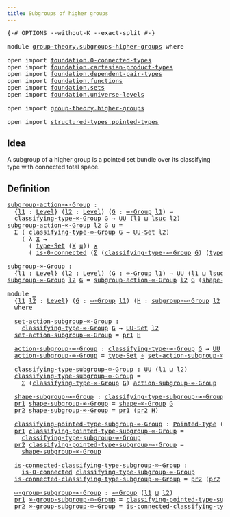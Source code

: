 ```yaml
---
title: Subgroups of higher groups
---
```


<pre class="Agda"><a id="52" class="Symbol">{-#</a> <a id="56" class="Keyword">OPTIONS</a> <a id="64" class="Pragma">--without-K</a> <a id="76" class="Pragma">--exact-split</a> <a id="90" class="Symbol">#-}</a>

<a id="95" class="Keyword">module</a> <a id="102" href="group-theory.subgroups-higher-groups.html" class="Module">group-theory.subgroups-higher-groups</a> <a id="139" class="Keyword">where</a>

<a id="146" class="Keyword">open</a> <a id="151" class="Keyword">import</a> <a id="158" href="foundation.0-connected-types.html" class="Module">foundation.0-connected-types</a>
<a id="187" class="Keyword">open</a> <a id="192" class="Keyword">import</a> <a id="199" href="foundation.cartesian-product-types.html" class="Module">foundation.cartesian-product-types</a>
<a id="234" class="Keyword">open</a> <a id="239" class="Keyword">import</a> <a id="246" href="foundation.dependent-pair-types.html" class="Module">foundation.dependent-pair-types</a>
<a id="278" class="Keyword">open</a> <a id="283" class="Keyword">import</a> <a id="290" href="foundation.functions.html" class="Module">foundation.functions</a>
<a id="311" class="Keyword">open</a> <a id="316" class="Keyword">import</a> <a id="323" href="foundation.sets.html" class="Module">foundation.sets</a>
<a id="339" class="Keyword">open</a> <a id="344" class="Keyword">import</a> <a id="351" href="foundation.universe-levels.html" class="Module">foundation.universe-levels</a>

<a id="379" class="Keyword">open</a> <a id="384" class="Keyword">import</a> <a id="391" href="group-theory.higher-groups.html" class="Module">group-theory.higher-groups</a>

<a id="419" class="Keyword">open</a> <a id="424" class="Keyword">import</a> <a id="431" href="structured-types.pointed-types.html" class="Module">structured-types.pointed-types</a>
</pre>
## Idea

A subgroup of a higher group is a pointed set bundle over its classifying type with connected total space.

## Definition

<pre class="Agda"><a id="subgroup-action-∞-Group"></a><a id="607" href="group-theory.subgroups-higher-groups.html#607" class="Function">subgroup-action-∞-Group</a> <a id="631" class="Symbol">:</a>
  <a id="635" class="Symbol">{</a><a id="636" href="group-theory.subgroups-higher-groups.html#636" class="Bound">l1</a> <a id="639" class="Symbol">:</a> <a id="641" href="Agda.Primitive.html#597" class="Postulate">Level</a><a id="646" class="Symbol">}</a> <a id="648" class="Symbol">(</a><a id="649" href="group-theory.subgroups-higher-groups.html#649" class="Bound">l2</a> <a id="652" class="Symbol">:</a> <a id="654" href="Agda.Primitive.html#597" class="Postulate">Level</a><a id="659" class="Symbol">)</a> <a id="661" class="Symbol">(</a><a id="662" href="group-theory.subgroups-higher-groups.html#662" class="Bound">G</a> <a id="664" class="Symbol">:</a> <a id="666" href="group-theory.higher-groups.html#1626" class="Function">∞-Group</a> <a id="674" href="group-theory.subgroups-higher-groups.html#636" class="Bound">l1</a><a id="676" class="Symbol">)</a> <a id="678" class="Symbol">→</a>
  <a id="682" href="group-theory.higher-groups.html#1885" class="Function">classifying-type-∞-Group</a> <a id="707" href="group-theory.subgroups-higher-groups.html#662" class="Bound">G</a> <a id="709" class="Symbol">→</a> <a id="711" href="foundation-core.universe-levels.html#235" class="Primitive">UU</a> <a id="714" class="Symbol">(</a><a id="715" href="group-theory.subgroups-higher-groups.html#636" class="Bound">l1</a> <a id="718" href="Agda.Primitive.html#810" class="Primitive Operator">⊔</a> <a id="720" href="Agda.Primitive.html#780" class="Primitive">lsuc</a> <a id="725" href="group-theory.subgroups-higher-groups.html#649" class="Bound">l2</a><a id="727" class="Symbol">)</a>
<a id="729" href="group-theory.subgroups-higher-groups.html#607" class="Function">subgroup-action-∞-Group</a> <a id="753" href="group-theory.subgroups-higher-groups.html#753" class="Bound">l2</a> <a id="756" href="group-theory.subgroups-higher-groups.html#756" class="Bound">G</a> <a id="758" href="group-theory.subgroups-higher-groups.html#758" class="Bound">u</a> <a id="760" class="Symbol">=</a>
  <a id="764" href="foundation-core.dependent-pair-types.html#515" class="Record">Σ</a> <a id="766" class="Symbol">(</a> <a id="768" href="group-theory.higher-groups.html#1885" class="Function">classifying-type-∞-Group</a> <a id="793" href="group-theory.subgroups-higher-groups.html#756" class="Bound">G</a> <a id="795" class="Symbol">→</a> <a id="797" href="foundation-core.sets.html#1190" class="Function">UU-Set</a> <a id="804" href="group-theory.subgroups-higher-groups.html#753" class="Bound">l2</a><a id="806" class="Symbol">)</a>
    <a id="812" class="Symbol">(</a> <a id="814" class="Symbol">λ</a> <a id="816" href="group-theory.subgroups-higher-groups.html#816" class="Bound">X</a> <a id="818" class="Symbol">→</a>
      <a id="826" class="Symbol">(</a> <a id="828" href="foundation-core.sets.html#1304" class="Function">type-Set</a> <a id="837" class="Symbol">(</a><a id="838" href="group-theory.subgroups-higher-groups.html#816" class="Bound">X</a> <a id="840" href="group-theory.subgroups-higher-groups.html#758" class="Bound">u</a><a id="841" class="Symbol">))</a> <a id="844" href="foundation-core.cartesian-product-types.html#590" class="Function Operator">×</a>
      <a id="852" class="Symbol">(</a> <a id="854" href="foundation.0-connected-types.html#1858" class="Function">is-0-connected</a> <a id="869" class="Symbol">(</a><a id="870" href="foundation-core.dependent-pair-types.html#515" class="Record">Σ</a> <a id="872" class="Symbol">(</a><a id="873" href="group-theory.higher-groups.html#1885" class="Function">classifying-type-∞-Group</a> <a id="898" href="group-theory.subgroups-higher-groups.html#756" class="Bound">G</a><a id="899" class="Symbol">)</a> <a id="901" class="Symbol">(</a><a id="902" href="foundation-core.sets.html#1304" class="Function">type-Set</a> <a id="911" href="foundation-core.functions.html#420" class="Function Operator">∘</a> <a id="913" href="group-theory.subgroups-higher-groups.html#816" class="Bound">X</a><a id="914" class="Symbol">))))</a>

<a id="subgroup-∞-Group"></a><a id="920" href="group-theory.subgroups-higher-groups.html#920" class="Function">subgroup-∞-Group</a> <a id="937" class="Symbol">:</a>
  <a id="941" class="Symbol">{</a><a id="942" href="group-theory.subgroups-higher-groups.html#942" class="Bound">l1</a> <a id="945" class="Symbol">:</a> <a id="947" href="Agda.Primitive.html#597" class="Postulate">Level</a><a id="952" class="Symbol">}</a> <a id="954" class="Symbol">(</a><a id="955" href="group-theory.subgroups-higher-groups.html#955" class="Bound">l2</a> <a id="958" class="Symbol">:</a> <a id="960" href="Agda.Primitive.html#597" class="Postulate">Level</a><a id="965" class="Symbol">)</a> <a id="967" class="Symbol">(</a><a id="968" href="group-theory.subgroups-higher-groups.html#968" class="Bound">G</a> <a id="970" class="Symbol">:</a> <a id="972" href="group-theory.higher-groups.html#1626" class="Function">∞-Group</a> <a id="980" href="group-theory.subgroups-higher-groups.html#942" class="Bound">l1</a><a id="982" class="Symbol">)</a> <a id="984" class="Symbol">→</a> <a id="986" href="foundation-core.universe-levels.html#235" class="Primitive">UU</a> <a id="989" class="Symbol">(</a><a id="990" href="group-theory.subgroups-higher-groups.html#942" class="Bound">l1</a> <a id="993" href="Agda.Primitive.html#810" class="Primitive Operator">⊔</a> <a id="995" href="Agda.Primitive.html#780" class="Primitive">lsuc</a> <a id="1000" href="group-theory.subgroups-higher-groups.html#955" class="Bound">l2</a><a id="1002" class="Symbol">)</a>
<a id="1004" href="group-theory.subgroups-higher-groups.html#920" class="Function">subgroup-∞-Group</a> <a id="1021" href="group-theory.subgroups-higher-groups.html#1021" class="Bound">l2</a> <a id="1024" href="group-theory.subgroups-higher-groups.html#1024" class="Bound">G</a> <a id="1026" class="Symbol">=</a> <a id="1028" href="group-theory.subgroups-higher-groups.html#607" class="Function">subgroup-action-∞-Group</a> <a id="1052" href="group-theory.subgroups-higher-groups.html#1021" class="Bound">l2</a> <a id="1055" href="group-theory.subgroups-higher-groups.html#1024" class="Bound">G</a> <a id="1057" class="Symbol">(</a><a id="1058" href="group-theory.higher-groups.html#2004" class="Function">shape-∞-Group</a> <a id="1072" href="group-theory.subgroups-higher-groups.html#1024" class="Bound">G</a><a id="1073" class="Symbol">)</a>

<a id="1076" class="Keyword">module</a> <a id="1083" href="group-theory.subgroups-higher-groups.html#1083" class="Module">_</a>
  <a id="1087" class="Symbol">{</a><a id="1088" href="group-theory.subgroups-higher-groups.html#1088" class="Bound">l1</a> <a id="1091" href="group-theory.subgroups-higher-groups.html#1091" class="Bound">l2</a> <a id="1094" class="Symbol">:</a> <a id="1096" href="Agda.Primitive.html#597" class="Postulate">Level</a><a id="1101" class="Symbol">}</a> <a id="1103" class="Symbol">(</a><a id="1104" href="group-theory.subgroups-higher-groups.html#1104" class="Bound">G</a> <a id="1106" class="Symbol">:</a> <a id="1108" href="group-theory.higher-groups.html#1626" class="Function">∞-Group</a> <a id="1116" href="group-theory.subgroups-higher-groups.html#1088" class="Bound">l1</a><a id="1118" class="Symbol">)</a> <a id="1120" class="Symbol">(</a><a id="1121" href="group-theory.subgroups-higher-groups.html#1121" class="Bound">H</a> <a id="1123" class="Symbol">:</a> <a id="1125" href="group-theory.subgroups-higher-groups.html#920" class="Function">subgroup-∞-Group</a> <a id="1142" href="group-theory.subgroups-higher-groups.html#1091" class="Bound">l2</a> <a id="1145" href="group-theory.subgroups-higher-groups.html#1104" class="Bound">G</a><a id="1146" class="Symbol">)</a>
  <a id="1150" class="Keyword">where</a>

  <a id="1159" href="group-theory.subgroups-higher-groups.html#1159" class="Function">set-action-subgroup-∞-Group</a> <a id="1187" class="Symbol">:</a>
    <a id="1193" href="group-theory.higher-groups.html#1885" class="Function">classifying-type-∞-Group</a> <a id="1218" href="group-theory.subgroups-higher-groups.html#1104" class="Bound">G</a> <a id="1220" class="Symbol">→</a> <a id="1222" href="foundation-core.sets.html#1190" class="Function">UU-Set</a> <a id="1229" href="group-theory.subgroups-higher-groups.html#1091" class="Bound">l2</a>
  <a id="1234" href="group-theory.subgroups-higher-groups.html#1159" class="Function">set-action-subgroup-∞-Group</a> <a id="1262" class="Symbol">=</a> <a id="1264" href="foundation-core.dependent-pair-types.html#605" class="Field">pr1</a> <a id="1268" href="group-theory.subgroups-higher-groups.html#1121" class="Bound">H</a>

  <a id="1273" href="group-theory.subgroups-higher-groups.html#1273" class="Function">action-subgroup-∞-Group</a> <a id="1297" class="Symbol">:</a> <a id="1299" href="group-theory.higher-groups.html#1885" class="Function">classifying-type-∞-Group</a> <a id="1324" href="group-theory.subgroups-higher-groups.html#1104" class="Bound">G</a> <a id="1326" class="Symbol">→</a> <a id="1328" href="foundation-core.universe-levels.html#235" class="Primitive">UU</a> <a id="1331" href="group-theory.subgroups-higher-groups.html#1091" class="Bound">l2</a>
  <a id="1336" href="group-theory.subgroups-higher-groups.html#1273" class="Function">action-subgroup-∞-Group</a> <a id="1360" class="Symbol">=</a> <a id="1362" href="foundation-core.sets.html#1304" class="Function">type-Set</a> <a id="1371" href="foundation-core.functions.html#420" class="Function Operator">∘</a> <a id="1373" href="group-theory.subgroups-higher-groups.html#1159" class="Function">set-action-subgroup-∞-Group</a>

  <a id="1404" href="group-theory.subgroups-higher-groups.html#1404" class="Function">classifying-type-subgroup-∞-Group</a> <a id="1438" class="Symbol">:</a> <a id="1440" href="foundation-core.universe-levels.html#235" class="Primitive">UU</a> <a id="1443" class="Symbol">(</a><a id="1444" href="group-theory.subgroups-higher-groups.html#1088" class="Bound">l1</a> <a id="1447" href="Agda.Primitive.html#810" class="Primitive Operator">⊔</a> <a id="1449" href="group-theory.subgroups-higher-groups.html#1091" class="Bound">l2</a><a id="1451" class="Symbol">)</a>
  <a id="1455" href="group-theory.subgroups-higher-groups.html#1404" class="Function">classifying-type-subgroup-∞-Group</a> <a id="1489" class="Symbol">=</a>
    <a id="1495" href="foundation-core.dependent-pair-types.html#515" class="Record">Σ</a> <a id="1497" class="Symbol">(</a><a id="1498" href="group-theory.higher-groups.html#1885" class="Function">classifying-type-∞-Group</a> <a id="1523" href="group-theory.subgroups-higher-groups.html#1104" class="Bound">G</a><a id="1524" class="Symbol">)</a> <a id="1526" href="group-theory.subgroups-higher-groups.html#1273" class="Function">action-subgroup-∞-Group</a>

  <a id="1553" href="group-theory.subgroups-higher-groups.html#1553" class="Function">shape-subgroup-∞-Group</a> <a id="1576" class="Symbol">:</a> <a id="1578" href="group-theory.subgroups-higher-groups.html#1404" class="Function">classifying-type-subgroup-∞-Group</a>
  <a id="1614" href="foundation-core.dependent-pair-types.html#605" class="Field">pr1</a> <a id="1618" href="group-theory.subgroups-higher-groups.html#1553" class="Function">shape-subgroup-∞-Group</a> <a id="1641" class="Symbol">=</a> <a id="1643" href="group-theory.higher-groups.html#2004" class="Function">shape-∞-Group</a> <a id="1657" href="group-theory.subgroups-higher-groups.html#1104" class="Bound">G</a>
  <a id="1661" href="foundation-core.dependent-pair-types.html#617" class="Field">pr2</a> <a id="1665" href="group-theory.subgroups-higher-groups.html#1553" class="Function">shape-subgroup-∞-Group</a> <a id="1688" class="Symbol">=</a> <a id="1690" href="foundation-core.dependent-pair-types.html#605" class="Field">pr1</a> <a id="1694" class="Symbol">(</a><a id="1695" href="foundation-core.dependent-pair-types.html#617" class="Field">pr2</a> <a id="1699" href="group-theory.subgroups-higher-groups.html#1121" class="Bound">H</a><a id="1700" class="Symbol">)</a>

  <a id="1705" href="group-theory.subgroups-higher-groups.html#1705" class="Function">classifying-pointed-type-subgroup-∞-Group</a> <a id="1747" class="Symbol">:</a> <a id="1749" href="structured-types.pointed-types.html#383" class="Function">Pointed-Type</a> <a id="1762" class="Symbol">(</a><a id="1763" href="group-theory.subgroups-higher-groups.html#1088" class="Bound">l1</a> <a id="1766" href="Agda.Primitive.html#810" class="Primitive Operator">⊔</a> <a id="1768" href="group-theory.subgroups-higher-groups.html#1091" class="Bound">l2</a><a id="1770" class="Symbol">)</a>
  <a id="1774" href="foundation-core.dependent-pair-types.html#605" class="Field">pr1</a> <a id="1778" href="group-theory.subgroups-higher-groups.html#1705" class="Function">classifying-pointed-type-subgroup-∞-Group</a> <a id="1820" class="Symbol">=</a>
    <a id="1826" href="group-theory.subgroups-higher-groups.html#1404" class="Function">classifying-type-subgroup-∞-Group</a>
  <a id="1862" href="foundation-core.dependent-pair-types.html#617" class="Field">pr2</a> <a id="1866" href="group-theory.subgroups-higher-groups.html#1705" class="Function">classifying-pointed-type-subgroup-∞-Group</a> <a id="1908" class="Symbol">=</a>
    <a id="1914" href="group-theory.subgroups-higher-groups.html#1553" class="Function">shape-subgroup-∞-Group</a>

  <a id="1940" href="group-theory.subgroups-higher-groups.html#1940" class="Function">is-connected-classifying-type-subgroup-∞-Group</a> <a id="1987" class="Symbol">:</a>
    <a id="1993" href="foundation.0-connected-types.html#1858" class="Function">is-0-connected</a> <a id="2008" href="group-theory.subgroups-higher-groups.html#1404" class="Function">classifying-type-subgroup-∞-Group</a>
  <a id="2044" href="group-theory.subgroups-higher-groups.html#1940" class="Function">is-connected-classifying-type-subgroup-∞-Group</a> <a id="2091" class="Symbol">=</a> <a id="2093" href="foundation-core.dependent-pair-types.html#617" class="Field">pr2</a> <a id="2097" class="Symbol">(</a><a id="2098" href="foundation-core.dependent-pair-types.html#617" class="Field">pr2</a> <a id="2102" href="group-theory.subgroups-higher-groups.html#1121" class="Bound">H</a><a id="2103" class="Symbol">)</a>

  <a id="2108" href="group-theory.subgroups-higher-groups.html#2108" class="Function">∞-group-subgroup-∞-Group</a> <a id="2133" class="Symbol">:</a> <a id="2135" href="group-theory.higher-groups.html#1626" class="Function">∞-Group</a> <a id="2143" class="Symbol">(</a><a id="2144" href="group-theory.subgroups-higher-groups.html#1088" class="Bound">l1</a> <a id="2147" href="Agda.Primitive.html#810" class="Primitive Operator">⊔</a> <a id="2149" href="group-theory.subgroups-higher-groups.html#1091" class="Bound">l2</a><a id="2151" class="Symbol">)</a>
  <a id="2155" href="foundation-core.dependent-pair-types.html#605" class="Field">pr1</a> <a id="2159" href="group-theory.subgroups-higher-groups.html#2108" class="Function">∞-group-subgroup-∞-Group</a> <a id="2184" class="Symbol">=</a> <a id="2186" href="group-theory.subgroups-higher-groups.html#1705" class="Function">classifying-pointed-type-subgroup-∞-Group</a>
  <a id="2230" href="foundation-core.dependent-pair-types.html#617" class="Field">pr2</a> <a id="2234" href="group-theory.subgroups-higher-groups.html#2108" class="Function">∞-group-subgroup-∞-Group</a> <a id="2259" class="Symbol">=</a> <a id="2261" href="group-theory.subgroups-higher-groups.html#1940" class="Function">is-connected-classifying-type-subgroup-∞-Group</a>
</pre>